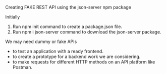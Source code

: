 Creating FAKE REST API using the json-server npm package

Initially
1. Run npm init command to create a package.json file.
2. Run npm i json-server command to download the json-server package.


We may need dummy or fake APIs
  - to test an application with a ready frontend.
  - to create a prototype for a backend work we are considering.
  - to make requests for different HTTP methods on an API platform like Postman.
